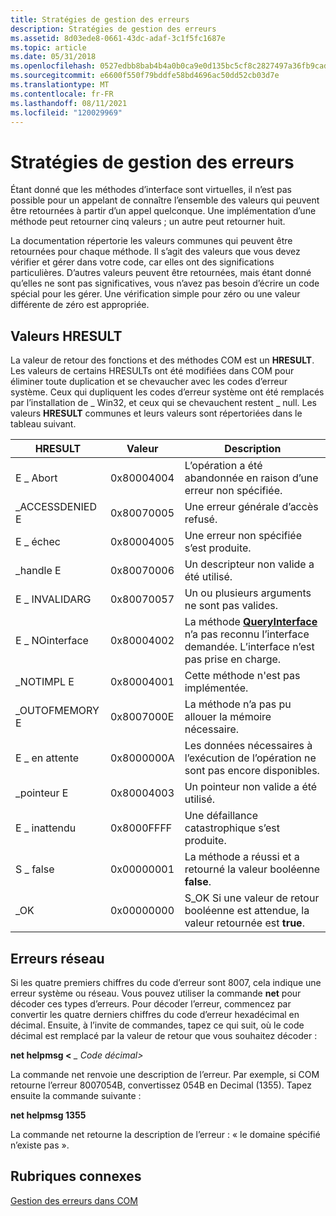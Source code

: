 ```yaml
---
title: Stratégies de gestion des erreurs
description: Stratégies de gestion des erreurs
ms.assetid: 8d03ede8-0661-43dc-adaf-3c1f5fc1687e
ms.topic: article
ms.date: 05/31/2018
ms.openlocfilehash: 0527edbb8bab4b4a0b0ca9e0d135bc5cf8c2827497a36fb9cad021680868f764
ms.sourcegitcommit: e6600f550f79bddfe58bd4696ac50dd52cb03d7e
ms.translationtype: MT
ms.contentlocale: fr-FR
ms.lasthandoff: 08/11/2021
ms.locfileid: "120029969"
---
```

# <a name="error-handling-strategies"></a>Stratégies de gestion des erreurs

Étant donné que les méthodes d’interface sont virtuelles, il n’est pas possible pour un appelant de connaître l’ensemble des valeurs qui peuvent être retournées à partir d’un appel quelconque. Une implémentation d’une méthode peut retourner cinq valeurs ; un autre peut retourner huit.

La documentation répertorie les valeurs communes qui peuvent être retournées pour chaque méthode. Il s’agit des valeurs que vous devez vérifier et gérer dans votre code, car elles ont des significations particulières. D’autres valeurs peuvent être retournées, mais étant donné qu’elles ne sont pas significatives, vous n’avez pas besoin d’écrire un code spécial pour les gérer. Une vérification simple pour zéro ou une valeur différente de zéro est appropriée.

## <a name="hresult-values"></a>Valeurs HRESULT

La valeur de retour des fonctions et des méthodes COM est un **HRESULT**. Les valeurs de certains HRESULTs ont été modifiées dans COM pour éliminer toute duplication et se chevaucher avec les codes d’erreur système. Ceux qui dupliquent les codes d’erreur système ont été remplacés par l’installation de \_ Win32, et ceux qui se chevauchent restent \_ null. Les valeurs **HRESULT** communes et leurs valeurs sont répertoriées dans le tableau suivant.



| HRESULT                    | Valeur                 | Description                                                                                                                                        |
|----------------------------|-----------------------|----------------------------------------------------------------------------------------------------------------------------------------------------|
| E \_ Abort<br/>        | 0x80004004<br/> | L’opération a été abandonnée en raison d’une erreur non spécifiée.<br/>                                                                              |
| \_ACCESSDENIED E<br/> | 0x80070005<br/> | Une erreur générale d’accès refusé.<br/>                                                                                                          |
| E \_ échec<br/>         | 0x80004005<br/> | Une erreur non spécifiée s’est produite.<br/>                                                                                                    |
| \_handle E<br/>       | 0x80070006<br/> | Un descripteur non valide a été utilisé.<br/>                                                                                                             |
| E \_ INVALIDARG<br/>   | 0x80070057<br/> | Un ou plusieurs arguments ne sont pas valides.<br/>                                                                                                      |
| E \_ NOinterface<br/>  | 0x80004002<br/> | La méthode [**QueryInterface**](/windows/desktop/api/Unknwn/nf-unknwn-iunknown-queryinterface(q)) n’a pas reconnu l’interface demandée. L’interface n’est pas prise en charge.<br/> |
| \_NOTIMPL E<br/>      | 0x80004001<br/> | Cette méthode n'est pas implémentée.<br/>                                                                                                          |
| \_OUTOFMEMORY E<br/>  | 0x8007000E<br/> | La méthode n’a pas pu allouer la mémoire nécessaire.<br/>                                                                                         |
| E \_ en attente<br/>      | 0x8000000A<br/> | Les données nécessaires à l’exécution de l’opération ne sont pas encore disponibles.<br/>                                                                      |
| \_pointeur E<br/>      | 0x80004003<br/> | Un pointeur non valide a été utilisé.<br/>                                                                                                            |
| E \_ inattendu<br/>   | 0x8000FFFF<br/> | Une défaillance catastrophique s’est produite.<br/>                                                                                                    |
| S \_ false<br/>        | 0x00000001<br/> | La méthode a réussi et a retourné la valeur booléenne **false**.<br/>                                                                          |
| \_OK<br/>           | 0x00000000<br/> | S_OK Si une valeur de retour booléenne est attendue, la valeur retournée est **true**.<br/>                                            |



 

## <a name="network-errors"></a>Erreurs réseau

Si les quatre premiers chiffres du code d’erreur sont 8007, cela indique une erreur système ou réseau. Vous pouvez utiliser la commande **net** pour décoder ces types d’erreurs. Pour décoder l’erreur, commencez par convertir les quatre derniers chiffres du code d’erreur hexadécimal en décimal. Ensuite, à l’invite de commandes, tapez ce qui suit, où le code décimal est remplacé par la valeur de retour que vous souhaitez décoder :

**net helpmsg <** _\_ Code décimal_*_>_*

La commande net renvoie une description de l’erreur. Par exemple, si COM retourne l’erreur 8007054B, convertissez 054B en Decimal (1355). Tapez ensuite la commande suivante :

**net helpmsg 1355**

La commande net retourne la description de l’erreur : « le domaine spécifié n’existe pas ».

## <a name="related-topics"></a>Rubriques connexes

<dl> <dt>

[Gestion des erreurs dans COM](error-handling-in-com.md)
</dt> </dl>

 

 





